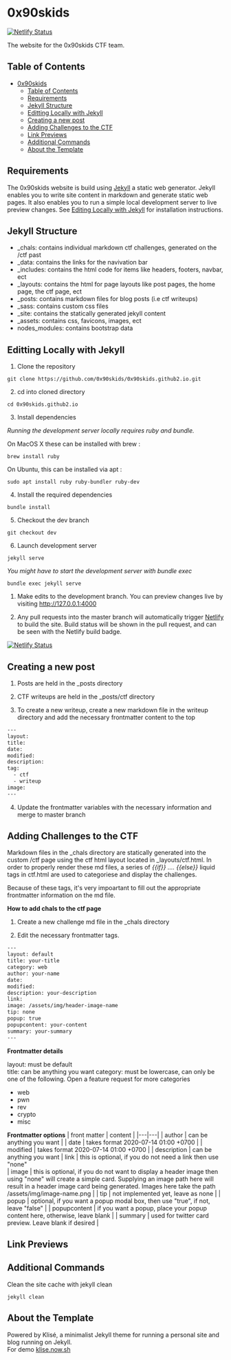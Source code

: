 # 0x90skids 

[![Netlify Status](https://api.netlify.com/api/v1/badges/01246265-66d4-4aae-bc5f-e78700c6b606/deploy-status)](https://app.netlify.com/sites/0x90skids2/deploys)

The website for the 0x90skids CTF team.  

## Table of Contents

- [0x90skids](#0x90skids)
  - [Table of Contents](#table-of-contents)
  - [Requirements](#requirements)
  - [Jekyll Structure](#jekyll-structure)
  - [Editting Locally with Jekyll](#editting-locally-with-jekyll)
  - [Creating a new post](#creating-a-new-post)
  - [Adding Challenges to the CTF](#adding-challenges-to-the-ctf)
  - [Link Previews](#link-previews)
  - [Additional Commands](#additional-commands)
  - [About the Template](#about-the-template)


## Requirements
The 0x90skids website is build using [Jekyll]() a static web generator. Jekyll enables you to write site content in markdown and generate static web pages. It also enables you to run a simple local development server to live preview changes. See [Editing Locally with Jekyll](#editting-locally-with-jekyll) for installation instructions. 

## Jekyll Structure  

+  _chals: contains individual markdown ctf challenges, generated on the /ctf past
+  _data: contains the links for the navivation bar
+  _includes: contains the html code for items like headers, footers, navbar, ect
+  _layouts: contains the html for page layouts like post pages, the home page, the ctf page, ect
+  _posts: contains markdown files for blog posts (i.e ctf writeups)
+  _sass: contains custom css files
+  _site: contains the statically generated jekyll content 
+  _assets: contains css, favicons, images, ect
+  nodes_modules: contains bootstrap data


## Editting Locally with Jekyll

1) Clone the repository 

```
git clone https://github.com/0x90skids/0x90skids.github2.io.git
```

2) cd into cloned directory 

```
cd 0x90skids.github2.io
```

3) Install dependencies  

*Running the development server locally requires ruby and bundle.*

On MacOS X these can be installed with brew :

```
brew install ruby 
```

On Ubuntu, this can be installed via apt :
```
sudo apt install ruby ruby-bundler ruby-dev
```

4) Install the required dependencies 

```
bundle install 
```

5) Checkout the dev branch 

```
git checkout dev 
```

6) Launch development server

```
jekyll serve 
```

*You might have to start the development server with bundle exec*

```
bundle exec jekyll serve
```

1) Make edits to the development branch. You can preview changes live by visiting http://127.0.0.1:4000

2) Any pull requests into the master branch will automatically trigger [Netlify](https://app.netlify.com/sites/0x90skids2/deploys) to build the site. Build status will be shown in the pull request, and can be seen with the Netlify build badge. 

[![Netlify Status](https://api.netlify.com/api/v1/badges/01246265-66d4-4aae-bc5f-e78700c6b606/deploy-status)](https://app.netlify.com/sites/0x90skids2/deploys)

## Creating a new post 

1) Posts are held in the _posts directory

2) CTF writeups are held in the _posts/ctf directory

3) To create a new writeup, create a new markdown file in the writeup directory and add the necessary frontmatter content to the top

```html
---
layout: 
title: 
date: 
modified:
description: 
tag:
  - ctf
  - writeup
image: 
---
```

4) Update the frontmatter variables with the necessary information and merge to master branch

## Adding Challenges to the CTF 
Markdown files in the _chals directory are statically generated into the custom /ctf page using the ctf html layout located in _layouts/ctf.html. In order to properly render these md files, a series of *{{if}} .... {{else}}* liquid tags in ctf.html are used to categoriese and display the challenges.   

Because of these tags, it's very impoartant to fill out the appropriate frontmatter information on the md file.


**How to add chals to the ctf page**

1) Create a new challenge md file in the _chals directory

2) Edit the necessary frontmatter tags. 


```html
---
layout: default
title: your-title
category: web  
author: your-name
date: 
modified: 
description: your-description
link: 
image: /assets/img/header-image-name
tip: none
popup: true 
popupcontent: your-content
summary: your-summary
---
```

**Frontmatter details**

layout: must be default  
title: can be anything you want
category: must be lowercase, can only be one of the following. Open a feature request for more categories
+  web
+  pwn
+  rev
+  crypto
+  misc     

**Frontmatter options**
| front matter  | content  |
|---|---|
| author  | can be anything you want    |
| date  | takes format 2020-07-14 01:00 +0700   |
| modified  | takes format 2020-07-14 01:00 +0700    |
| description  | can be anything you want  |
link | this is optional, if you do not need a link then use "none"  
| image  |  this is optional, if you do not want to display a header  image then using "none" will create a simple card. Supplying an image path here will result in a header image card being generated. Images here take the path /assets/img/image-name.png |
| tip  | not implemented yet, leave as none  |
| popup  |  optional, if you want a popup modal box, then use "true", if not, leave "false" |
| popupcontent  | if you want a popup, place your popup content here, otherwise, leave blank  |
|  summary | used for twitter card preview. Leave blank if desired  |

## Link Previews

## Additional Commands 

Clean the site cache with jekyll clean 

```
jekyll clean
```

## About the Template


Powered by Klisé, a minimalist Jekyll theme for running a personal site and blog running on Jekyll.<br>
For demo <a href="https://klise.now.sh" target="_blank" rel="noopener">klise.now.sh</a>

